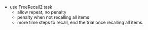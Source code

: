 - use FreeRecall2 task
    - allow repeat, no penalty
    - penalty when not recalling all items
    - more time steps to recall, end the trial once recalling all items.
